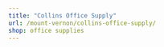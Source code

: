 ```yaml
---
title: "Collins Office Supply"
url: /mount-vernon/collins-office-supply/
shop: office supplies
---
```

